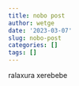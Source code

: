 ```yaml
---
title: nobo post
author: wetge
date: '2023-03-07'
slug: nobo-post
categories: []
tags: []
---
```

 ralaxura xerebebe
